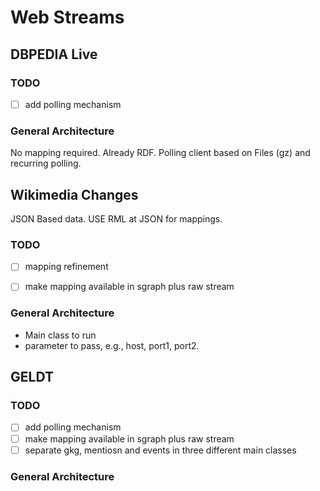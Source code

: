  # Web Streams
 
 ## DBPEDIA Live

 ### TODO

- [ ] add polling mechanism
 
 ### General Architecture

 No mapping required. Already RDF. Polling client based on Files (gz) and recurring polling.
 
 ## Wikimedia Changes 
 
 JSON Based data. USE RML at JSON for mappings. 
 
 ### TODO
 
- [ ] mapping refinement
- [ ] make mapping available in sgraph plus raw stream


 ### General Architecture
 
 - Main class to run
 - parameter to pass, e.g., host, port1, port2.
 
 
 ## GELDT 
 ### TODO
 - [ ] add polling mechanism
 - [ ] make mapping available in sgraph plus raw stream
 - [ ] separate gkg, mentiosn and events in three different main classes
 
 ### General Architecture
  
